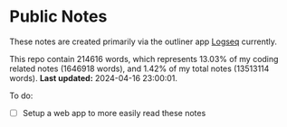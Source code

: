 # Public Notes

These notes are created primarily via the outliner app [Logseq](https://github.com/logseq/logseq) currently.

This repo contain 214616 words, which represents 13.03% of my coding related notes (1646918 words), and 1.42% of my total notes (13513114 words). **Last updated:** 2024-04-16 23:00:01. 

To do:

- [ ] Setup a web app to more easily read these notes
